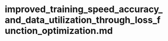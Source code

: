 # improved_training_speed_accuracy_and_data_utilization_through_loss_function_optimization.md

<!-- REFERENCE -->
